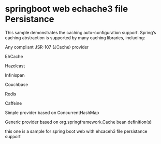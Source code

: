# springboot web echache3 file Persistance

This sample demonstrates the caching auto-configuration support. Spring’s caching abstraction is supported by many caching libraries, including:

Any compliant JSR-107 (JCache) provider

EhCache

Hazelcast

Infinispan

Couchbase

Redis

Caffeine

Simple provider based on ConcurrentHashMap

Generic provider based on org.springframework.Cache bean definition(s)



this one is a sample for spring boot web with ehcaceh3 file persistance support
